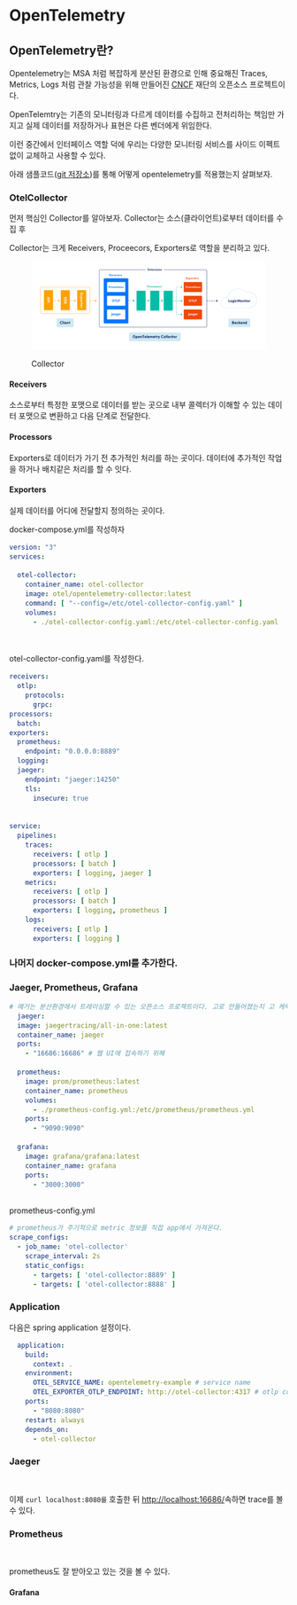 # OpenTelemetry

## OpenTelemetry란?

Opentelemetry는 MSA 처럼 복잡하게 분산된 환경으로 인해 중요해진 Traces, Metrics, Logs 처럼 관찰 가능성을 위해 만들어진 [CNCF](https://www.cncf.io/) 재단의 오픈소스 프로젝트이다.

OpenTelemtry는 기존의 모니터링과 다르게 데이터를 수집하고 전처리하는 책임만 가지고 실제 데이터를 저장하거나 표현은 다른 벤더에게 위임한다.

이런 중간에서 인터페이스 역할 덕에 우리는 다양한 모니터링 서비스를 사이드 이펙트 없이 교체하고 사용할 수 있다.

아래 샘플코드([git 저장소](https://github.com/spandios/opentelemetry-example))를 통해 어떻게 opentelemetry를 적용했는지 살펴보자.





### OtelCollector&#x20;

먼저 핵심인 Collector를 알아보자. Collector는 소스(클라이언트)로부터 데이터를 수집 후&#x20;

Collector는 크게 Receivers, Proceecors, Exporters로 역할을 분리하고 있다.

<figure><img src="../../.gitbook/assets/028_OTELGraphic_v1-01-2048x772.png" alt=""><figcaption><p>Collector</p></figcaption></figure>

#### Receivers

소스로부터 특정한 포맷으로 데이터를 받는 곳으로 내부 콜렉터가 이해할 수 있는 데이터 포맷으로 변환하고 다음 단계로 전달한다.

#### Processors <a href="#h-processors" id="h-processors"></a>

Exporters로 데이터가 가기 전 추가적인 처리를 하는 곳이다. 데이터에 추가적인 작업을 하거나 배치같은 처리를 할 수 잇다.

#### Exporters <a href="#h-exporters" id="h-exporters"></a>

실제 데이터를 어디에 전달할지 정의하는 곳이다.&#x20;



docker-compose.yml를 작성하자

```yaml
version: "3"
services:

  otel-collector:
    container_name: otel-collector
    image: otel/opentelemetry-collector:latest
    command: [ "--config=/etc/otel-collector-config.yaml" ]
    volumes:
      - ./otel-collector-config.yaml:/etc/otel-collector-config.yaml




```

otel-collector-config.yaml를 작성한다.

```yaml
receivers:
  otlp:
    protocols:
      grpc:
processors:
  batch:
exporters:
  prometheus:
    endpoint: "0.0.0.0:8889"
  logging:
  jaeger:
    endpoint: "jaeger:14250"
    tls:
      insecure: true


service:
  pipelines:
    traces:
      receivers: [ otlp ]
      processors: [ batch ]
      exporters: [ logging, jaeger ]
    metrics:
      receivers: [ otlp ]
      processors: [ batch ]
      exporters: [ logging, prometheus ]
    logs:
      receivers: [ otlp ]
      exporters: [ logging ]

```



### 나머지 docker-compose.yml를 추가한다.&#x20;

### Jaeger, Prometheus, Grafana

```yaml
# 예거는 분산환경에서 트레이싱할 수 있는 오픈소스 프로젝트이다. 고로 만들어졌는지 고 케릭터가 있다. 
  jaeger: 
  image: jaegertracing/all-in-one:latest
  container_name: jaeger
  ports:
    - "16686:16686" # 웹 UI에 접속하기 위해

  prometheus:
    image: prom/prometheus:latest
    container_name: prometheus
    volumes:
      - ./prometheus-config.yml:/etc/prometheus/prometheus.yml
    ports:
      - "9090:9090"

  grafana:
    image: grafana/grafana:latest
    container_name: grafana
    ports:
      - "3000:3000"
      
```

prometheus-config.yml

```yaml
# prometheus가 주기적으로 metric 정보를 직접 app에서 가져온다.
scrape_configs:
  - job_name: 'otel-collector'
    scrape_interval: 2s
    static_configs:
      - targets: [ 'otel-collector:8889' ]
      - targets: [ 'otel-collector:8888' ]
```



### Application

다음은 spring application 설정이다.

```yaml
  application:
    build:
      context: .
    environment:
      OTEL_SERVICE_NAME: opentelemetry-example # service name 
      OTEL_EXPORTER_OTLP_ENDPOINT: http://otel-collector:4317 # otlp collector 주소 설정
    ports:
      - "8080:8080"
    restart: always
    depends_on:
      - otel-collector
```



### Jaeger



<figure><img src="../../.gitbook/assets/스크린샷 2023-08-03 오전 1.15.00.png" alt=""><figcaption></figcaption></figure>

이제 `curl localhost:8080를` 호출한 뒤 [http://localhost:16686/](http://localhost:16686/)속하면 trace를 볼 수 있다.&#x20;



### Prometheus

<figure><img src="../../.gitbook/assets/스크린샷 2023-08-03 오전 1.35.49.png" alt=""><figcaption></figcaption></figure>

prometheus도 잘 받아오고 있는 것을 볼 수 있다.&#x20;



#### Grafana

<figure><img src="../../.gitbook/assets/스크린샷 2023-08-03 오전 1.35.18.png" alt=""><figcaption></figcaption></figure>
